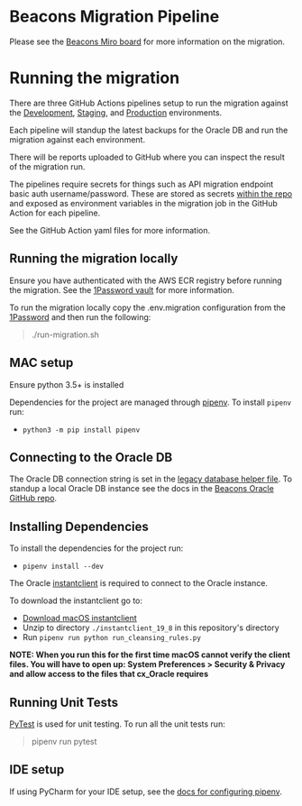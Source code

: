# Beacons Migration Pipeline

Please see the [Beacons Miro board](https://miro.com/app/board/o9J_lRB60BQ=/) for more information on the migration.

# Running the migration

There are three GitHub Actions pipelines setup to run the migration against the [Development](https://github.com/mcagov/beacons-etl/actions/workflows/dev-migration.yml), [Staging](https://github.com/mcagov/beacons-etl/actions/workflows/staging-migration.yml), and [Production](https://github.com/mcagov/beacons-etl/actions/workflows/production-migration.yml) environments.

Each pipeline will standup the latest backups for the Oracle DB and run the migration against each environment. 

There will be reports uploaded to GitHub where you can inspect the result of the migration run.

The pipelines require secrets for things such as API migration endpoint basic auth username/password. These are stored as secrets [within the repo](https://github.com/mcagov/beacons-etl/settings/secrets/actions) and exposed as environment variables in the migration job in the GitHub Action for each pipeline.

See the GitHub Action yaml files for more information.

## Running the migration locally

Ensure you have authenticated with the AWS ECR registry before running the migration.  See the [1Password vault](https://start.1password.com/open/i?a=WKJEETMC2BAHVAZN37G2IRW54U&v=flhuusyvvrhq3caiuqqxvnlije&i=nrufqva6ejfjljzji4xnvulpj4&h=madetech.1password.com) for more information.

To run the migration locally copy the .env.migration configuration from the [1Password](https://start.1password.com/open/i?a=WKJEETMC2BAHVAZN37G2IRW54U&v=flhuusyvvrhq3caiuqqxvnlije&i=22vzwp3emjfkhjuxmqzfkzcqtu&h=madetech.1password.com) and then run the following:

> ./run-migration.sh

## MAC setup

Ensure python 3.5+ is installed

Dependencies for the project are managed through [pipenv](https://pipenv.pypa.io/en/latest/#install-pipenv-today). To install `pipenv` run:

- `python3 -m pip install pipenv`

## Connecting to the Oracle DB

The Oracle DB connection string is set in the [legacy database helper file](src/helpers/legacy_database_helper.py). To standup a local Oracle DB instance
see the docs in the [Beacons Oracle GitHub repo](https://github.com/mcagov/beacons-oracle#restoring-the-latest-backups-locally).

## Installing Dependencies

To install the dependencies for the project run:

- `pipenv install --dev`

The Oracle [instantclient](https://www.oracle.com/database/technologies/instant-client/downloads.html) is required to connect to the Oracle instance.

To download the instantclient go to:

- [Download macOS instantclient](https://download.oracle.com/otn_software/mac/instantclient/198000/instantclient-basic-macos.x64-19.8.0.0.0dbru.zip)
- Unzip to directory `./instantclient_19_8` in this repository's directory
- Run `pipenv run python run_cleansing_rules.py`

**NOTE: When you run this for the first time macOS cannot verify the client files. You will have to open up: System Preferences > Security & Privacy and allow access to the files that cx_Oracle requires**

## Running Unit Tests

[PyTest](https://docs.pytest.org/en/6.2.x/contents.html) is used for unit testing. To run all the unit tests run:

> pipenv run pytest

## IDE setup

If using PyCharm for your IDE setup, see the [docs for configuring pipenv](https://www.jetbrains.com/help/pycharm/pipenv.html#pipenv-existing-project).
